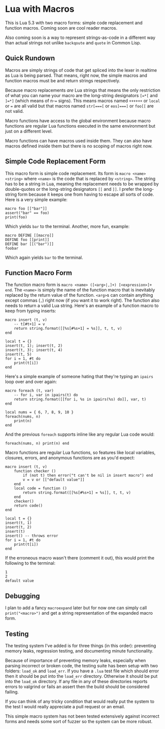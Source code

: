# Lua with Macros

This is Lua 5.3 with two macro forms: simple code replacement and function
macros. Coming soon are cool reader macros.

Also coming soon is a way to represent strings-as-code in a different
way than actual strings not unlike `backqoute` and `quote` in Common Lisp.

## Quick Rundown

Macros are simply strings of code that get spliced into the lexer in realtime
as Lua is being parsed. That means, right now, the simple macros and function
macros must be and return strings respectively.

Because macro replacements *are* Lua strings that means the only restriction of
what you can name your macro are the long-string designators `[=*[` and `]=*]`
(which means of n-`=` signs). This means macros named `++++++` or `local` or
`=` are all valid but that macros named `str[===[` or `eos]===]` or `foo[[` are
not valid.

Macro functions have access to the global environment because macro functions
are regular Lua functions executed in the same environment but just on a 
different level.

Macro functions can have macros used inside them. They can also have macros
defined inside them but there is no scoping of macros right now.

## Simple Code Replacement Form

This macro form is simple code replacement. Its form is `macro <name> <string>`
where `<name>` is the code that is replaced by `<string>`. The string has to be
a string in Lua, meaning the replacement needs to be wrapped by double-quotes
or the long-string designators `[[` and `]]`. I prefer the long-string form
because it keeps one from having to escape all sorts of code.  Here is a very
simple example:

    macro foo [["bar"]]
    assert("bar" == foo)
    print(foo)

Which yields `bar` to the terminal. Another, more fun, example:

    macro DEFINE [[macro]]
    DEFINE foo [[print]]
    DEFINE bar [[("bar")]]
    foobar

Which again yields `bar` to the terminal.

## Function Macro Form

The function macro form is `macro <name> ([<arg>|,]+) [<expression>]+ end`. The
`<name>` is simply the name of the function macro that is inevitably replaced
by the return value of the function. `<arg>`s can contain anything except
commas (`,`) right now (if you want it to work right). The function also needs
to return a valid Lua string.  Here's an example of a function macro to keep
from typing inserts:

    macro insert (t, v)
        -- t[#t+1] = v
        return string.format([[%s[#%s+1] = %s]], t, t, v)
    end

    local t = {}
    insert(t, 1); insert(t, 2)
    insert(t, 3); insert(t, 4)
    insert(t, 5)
    for i = 1, #t do
        print(t[i])
    end

Here's a simple example of someone hating that they're typing an `ipairs` loop
over and over again:

    macro foreach (t, var)
        -- for i, var in ipairs(t) do
        return string.format([[for i, %s in ipairs(%s) do]], var, t)
    end

    local nums = { 6, 7, 8, 9, 10 }
    foreach(nums, n)
        print(n)
    end

And the previous `foreach` supports inline like any regular Lua code would:

    foreach(nums, n) print(n) end

Macro functions are regular Lua functions, so features like local variables,
closures, errors, and anonymous functions are as you'd expect:

    macro insert (t, v)
        function checker ()
            if (not t) then error("t can't be nil in insert macro") end
            v = v or [["default value"]]
        end
        local code = function ()
            return string.format([[%s[#%s+1] = %s]], t, t, v)
        end
        checker()
        return code()
    end

    local t = {}
    insert(t, 1)
    insert(t, 2)
    insert(t)
    insert() -- throws error
    for i = 1, #t do
        print(t[i])
    end

If the erroneous macro wasn't there (comment it out), this would print the
following to the terminal:

    1
    2
    default value

## Debugging

I plan to add a fancy `macroexpand` later but for now one can simply call
`print("<macro>")` and get a string representation of the expanded macro form.

## Testing

The testing system I've added is for three things (in this order):
preventing memory leaks, regression testing, and documenting minute 
functionality.

Because of importance of preventing memory leaks, especially when parsing 
incorrect or broken code, the testing suite has been setup with two folders: 
`load_ok` and `load_err`. If you have a `.lua` test file which should error
then it should be put into the `load_err` directory. Otherwise it should be
put into the `load_ok` directory. If any file in any of these directories
reports errors to valgrind or fails an assert then the build should be
considered failing.

If you can think of any tricky condition that would really put the system to
the test I would really appreciate a pull request or an email.

This simple macro system has not been tested extensively against incorrect forms and needs some sort of fuzzer so the system can be more robust.
